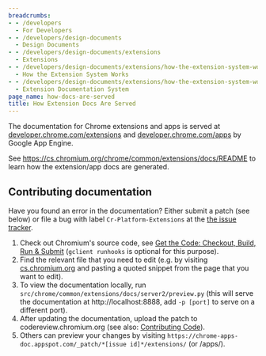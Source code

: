```yaml
---
breadcrumbs:
- - /developers
  - For Developers
- - /developers/design-documents
  - Design Documents
- - /developers/design-documents/extensions
  - Extensions
- - /developers/design-documents/extensions/how-the-extension-system-works
  - How the Extension System Works
- - /developers/design-documents/extensions/how-the-extension-system-works/docs
  - Extension Documentation System
page_name: how-docs-are-served
title: How Extension Docs Are Served
---
```


The documentation for Chrome extensions and apps is served at
[developer.chrome.com/extensions](https://developer.chrome.com/extensions) and
[developer.chrome.com/apps](https://developer.chrome.com/apps) by Google App
Engine.

See
<https://cs.>[chromium.org/chrome/common/extensions/docs/README](http://chromium.org/chrome/common/extensions/docs/README)
to learn how the extension/app docs are generated.

## Contributing documentation

Have you found an error in the documentation? Either submit a patch (see below)
or file a bug with label `Cr-Platform-Extensions` at the [the issue
tracker](https://code.google.com/p/chromium/issues/list).

1.  Check out Chromium's source code, see [Get the Code: Checkout,
            Build, Run & Submit](/developers/how-tos/get-the-code) (`gclient
            runhooks` is optional for this purpose).
2.  Find the relevant file that you need to edit (e.g. by visiting
            [cs.chromium.org](http://cs.chromium.org) and pasting a quoted
            snippet from the page that you want to edit).
3.  To view the documentation locally, run
            `src/chrome/common/extensions/docs/server2/preview.py` (this will
            serve the documentation at http://localhost:8888, add `-p [port]` to
            serve on a different port).
4.  After updating the documentation, upload the patch to
            codereview.chromium.org (see also: [Contributing
            Code](/developers/contributing-code)).
5.  Others can preview your changes by visiting
            `https://chrome-apps-doc.appspot.com/_patch/*[issue
            id]*/extensions/` (or /apps/).